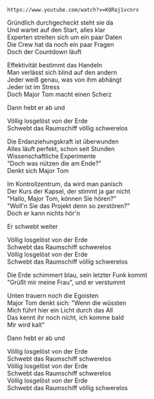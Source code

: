 	https://www.youtube.com/watch?v=KQRaj1vcnrs

Gründlich durchgecheckt steht sie da  
Und wartet auf den Start, alles klar  
Experten streiten sich um ein paar Daten  
Die Crew hat da noch ein paar Fragen  
Doch der Countdown läuft

Effektivität bestimmt das Handeln  
Man verlässt sich blind auf den andern  
Jeder weiß genau, was von ihm abhängt  
Jeder ist im Stress  
Doch Major Tom macht einen Scherz

Dann hebt er ab und

Völlig losgelöst von der Erde  
Schwebt das Raumschiff völlig schwerelos

Die Erdanziehungskraft ist überwunden  
Alles läuft perfekt, schon seit Stunden  
Wissenschaftliche Experimente  
"Doch was nützen die am Ende?"  
Denkt sich Major Tom

Im Kontrollzentrum, da wird man panisch  
Der Kurs der Kapsel, der stimmt ja gar nicht  
"Hallo, Major Tom, können Sie hören?"  
"Woll'n Sie das Projekt denn so zerstören?"  
Doch er kann nichts hör'n

Er schwebt weiter

Völlig losgelöst von der Erde  
Schwebt das Raumschiff schwerelos  
Völlig losgelöst von der Erde  
Schwebt das Raumschiff völlig schwerelos

Die Erde schimmert blau, sein letzter Funk kommt  
"Grüßt mir meine Frau", und er verstummt

Unten trauern noch die Egoisten  
Major Tom denkt sich: "Wenn die wüssten  
Mich führt hier ein Licht durch das All  
Das kennt ihr noch nicht, ich komme bald  
Mir wird kalt"

Dann hebt er ab und

Völlig losgelöst von der Erde  
Schwebt das Raumschiff schwerelos  
Völlig losgelöst von der Erde  
Schwebt das Raumschiff schwerelos  
Völlig losgelöst von der Erde  
Schwebt das Raumschiff völlig schwerelos